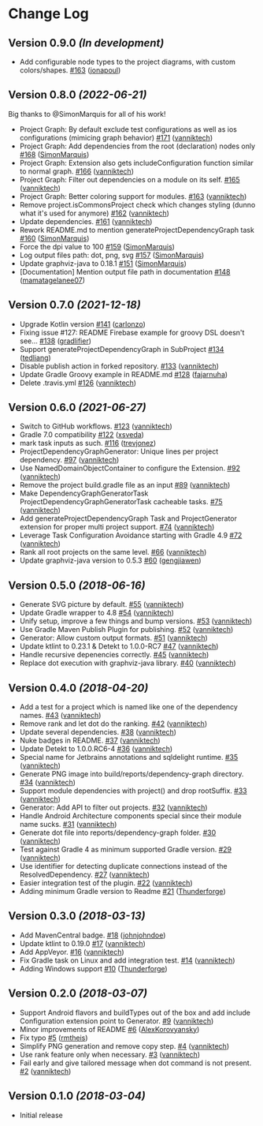 # Change Log

Version 0.9.0 *(In development)*
--------------------------------

- Add configurable node types to the project diagrams, with custom colors/shapes. [\#163](https://github.com/vanniktech/gradle-dependency-graph-generator-plugin/pull/266) ([jonapoul](https://github.com/jonapoul))

Version 0.8.0 *(2022-06-21)*
----------------------------

Big thanks to @SimonMarquis for all of his work!

- Project Graph: By default exclude test configurations as well as ios configurations \(mimicing graph behavior\) [\#171](https://github.com/vanniktech/gradle-dependency-graph-generator-plugin/pull/171) ([vanniktech](https://github.com/vanniktech))
- Project Graph: Add dependencies from the root \(declaration\) nodes only [\#168](https://github.com/vanniktech/gradle-dependency-graph-generator-plugin/pull/168) ([SimonMarquis](https://github.com/SimonMarquis))
- Project Graph: Extension also gets includeConfiguration function similar to normal graph. [\#166](https://github.com/vanniktech/gradle-dependency-graph-generator-plugin/pull/166) ([vanniktech](https://github.com/vanniktech))
- Project Graph: Filter out dependencies on a module on its self. [\#165](https://github.com/vanniktech/gradle-dependency-graph-generator-plugin/pull/165) ([vanniktech](https://github.com/vanniktech))
- Project Graph: Better coloring support for modules. [\#163](https://github.com/vanniktech/gradle-dependency-graph-generator-plugin/pull/163) ([vanniktech](https://github.com/vanniktech))
- Remove project.isCommonsProject check which changes styling \(dunno what it's used for anymore\) [\#162](https://github.com/vanniktech/gradle-dependency-graph-generator-plugin/pull/162) ([vanniktech](https://github.com/vanniktech))
- Update dependencies. [\#161](https://github.com/vanniktech/gradle-dependency-graph-generator-plugin/pull/161) ([vanniktech](https://github.com/vanniktech))
- Rework README.md to mention generateProjectDependencyGraph task [\#160](https://github.com/vanniktech/gradle-dependency-graph-generator-plugin/pull/160) ([SimonMarquis](https://github.com/SimonMarquis))
- Force the dpi value to 100 [\#159](https://github.com/vanniktech/gradle-dependency-graph-generator-plugin/pull/159) ([SimonMarquis](https://github.com/SimonMarquis))
- Log output files path: dot, png, svg [\#157](https://github.com/vanniktech/gradle-dependency-graph-generator-plugin/pull/157) ([SimonMarquis](https://github.com/SimonMarquis))
- Update graphviz-java to 0.18.1 [\#151](https://github.com/vanniktech/gradle-dependency-graph-generator-plugin/pull/151) ([SimonMarquis](https://github.com/SimonMarquis))
- \[Documentation\] Mention output file path in documentation [\#148](https://github.com/vanniktech/gradle-dependency-graph-generator-plugin/pull/148) ([mamatagelanee07](https://github.com/mamatagelanee07))

Version 0.7.0 *(2021-12-18)*
----------------------------

- Upgrade Kotlin version [\#141](https://github.com/vanniktech/gradle-dependency-graph-generator-plugin/pull/141) ([carlonzo](https://github.com/carlonzo))
- Fixing issue #127: README Firebase example for groovy DSL doesn't see… [\#138](https://github.com/vanniktech/gradle-dependency-graph-generator-plugin/pull/138) ([gradlifier](https://github.com/gradlifier))
- Support generateProjectDependencyGraph in SubProject [\#134](https://github.com/vanniktech/gradle-dependency-graph-generator-plugin/pull/134) ([tedliang](https://github.com/tedliang))
- Disable publish action in forked repository. [\#133](https://github.com/vanniktech/gradle-dependency-graph-generator-plugin/pull/133) ([vanniktech](https://github.com/vanniktech))
- Update Gradle Groovy example in README.md [\#128](https://github.com/vanniktech/gradle-dependency-graph-generator-plugin/pull/128) ([fajarnuha](https://github.com/fajarnuha))
- Delete .travis.yml [\#126](https://github.com/vanniktech/gradle-dependency-graph-generator-plugin/pull/126) ([vanniktech](https://github.com/vanniktech))

Version 0.6.0 *(2021-06-27)*
----------------------------

- Switch to GitHub workflows. [\#123](https://github.com/vanniktech/gradle-dependency-graph-generator-plugin/pull/123) ([vanniktech](https://github.com/vanniktech))
- Gradle 7.0 compatibility [\#122](https://github.com/vanniktech/gradle-dependency-graph-generator-plugin/pull/122) ([xsveda](https://github.com/xsveda))
- mark task inputs as such. [\#116](https://github.com/vanniktech/gradle-dependency-graph-generator-plugin/pull/116) ([trevjonez](https://github.com/trevjonez))
- ProjectDependencyGraphGenerator: Unique lines per project dependency. [\#97](https://github.com/vanniktech/gradle-dependency-graph-generator-plugin/pull/97) ([vanniktech](https://github.com/vanniktech))
- Use NamedDomainObjectContainer to configure the Extension. [\#92](https://github.com/vanniktech/gradle-dependency-graph-generator-plugin/pull/92) ([vanniktech](https://github.com/vanniktech))
- Remove the project build.gradle file as an input [\#89](https://github.com/vanniktech/gradle-dependency-graph-generator-plugin/pull/89) ([vanniktech](https://github.com/vanniktech))
- Make DependencyGraphGeneratorTask ProjectDependencyGraphGeneratorTask cacheable tasks. [\#75](https://github.com/vanniktech/gradle-dependency-graph-generator-plugin/pull/75) ([vanniktech](https://github.com/vanniktech))
- Add generateProjectDependencyGraph Task and ProjectGenerator extension for proper multi project support. [\#74](https://github.com/vanniktech/gradle-dependency-graph-generator-plugin/pull/74) ([vanniktech](https://github.com/vanniktech))
- Leverage Task Configuration Avoidance starting with Gradle 4.9 [\#72](https://github.com/vanniktech/gradle-dependency-graph-generator-plugin/pull/72) ([vanniktech](https://github.com/vanniktech))
- Rank all root projects on the same level. [\#66](https://github.com/vanniktech/gradle-dependency-graph-generator-plugin/pull/66) ([vanniktech](https://github.com/vanniktech))
- Update graphviz-java version to 0.5.3 [\#60](https://github.com/vanniktech/gradle-dependency-graph-generator-plugin/pull/60) ([gengjiawen](https://github.com/gengjiawen))

Version 0.5.0 *(2018-06-16)*
----------------------------

- Generate SVG picture by default. [\#55](https://github.com/vanniktech/gradle-dependency-graph-generator-plugin/pull/55) ([vanniktech](https://github.com/vanniktech))
- Update Gradle wrapper to 4.8 [\#54](https://github.com/vanniktech/gradle-dependency-graph-generator-plugin/pull/54) ([vanniktech](https://github.com/vanniktech))
- Unify setup, improve a few things and bump versions. [\#53](https://github.com/vanniktech/gradle-dependency-graph-generator-plugin/pull/53) ([vanniktech](https://github.com/vanniktech))
- Use Gradle Maven Publish Plugin for publishing. [\#52](https://github.com/vanniktech/gradle-dependency-graph-generator-plugin/pull/52) ([vanniktech](https://github.com/vanniktech))
- Generator: Allow custom output formats. [\#51](https://github.com/vanniktech/gradle-dependency-graph-generator-plugin/pull/51) ([vanniktech](https://github.com/vanniktech))
- Update ktlint to 0.23.1 & Detekt to 1.0.0-RC7 [\#47](https://github.com/vanniktech/gradle-dependency-graph-generator-plugin/pull/47) ([vanniktech](https://github.com/vanniktech))
- Handle recursive depenencies correctly. [\#45](https://github.com/vanniktech/gradle-dependency-graph-generator-plugin/pull/45) ([vanniktech](https://github.com/vanniktech))
- Replace dot execution with graphviz-java library. [\#40](https://github.com/vanniktech/gradle-dependency-graph-generator-plugin/pull/40) ([vanniktech](https://github.com/vanniktech))

Version 0.4.0 *(2018-04-20)*
----------------------------

- Add a test for a project which is named like one of the dependency names. [\#43](https://github.com/vanniktech/gradle-dependency-graph-generator-plugin/pull/43) ([vanniktech](https://github.com/vanniktech))
- Remove rank and let dot do the ranking. [\#42](https://github.com/vanniktech/gradle-dependency-graph-generator-plugin/pull/42) ([vanniktech](https://github.com/vanniktech))
- Update several dependencies. [\#38](https://github.com/vanniktech/gradle-dependency-graph-generator-plugin/pull/38) ([vanniktech](https://github.com/vanniktech))
- Nuke badges in README. [\#37](https://github.com/vanniktech/gradle-dependency-graph-generator-plugin/pull/37) ([vanniktech](https://github.com/vanniktech))
- Update Detekt to 1.0.0.RC6-4 [\#36](https://github.com/vanniktech/gradle-dependency-graph-generator-plugin/pull/36) ([vanniktech](https://github.com/vanniktech))
- Special name for Jetbrains annotations and sqldelight runtime. [\#35](https://github.com/vanniktech/gradle-dependency-graph-generator-plugin/pull/35) ([vanniktech](https://github.com/vanniktech))
- Generate PNG image into build/reports/dependency-graph directory. [\#34](https://github.com/vanniktech/gradle-dependency-graph-generator-plugin/pull/34) ([vanniktech](https://github.com/vanniktech))
- Support module dependencies with project\(\) and drop rootSuffix. [\#33](https://github.com/vanniktech/gradle-dependency-graph-generator-plugin/pull/33) ([vanniktech](https://github.com/vanniktech))
- Generator: Add API to filter out projects. [\#32](https://github.com/vanniktech/gradle-dependency-graph-generator-plugin/pull/32) ([vanniktech](https://github.com/vanniktech))
- Handle Android Architecture components special since their module name sucks. [\#31](https://github.com/vanniktech/gradle-dependency-graph-generator-plugin/pull/31) ([vanniktech](https://github.com/vanniktech))
- Generate dot file into reports/dependency-graph folder. [\#30](https://github.com/vanniktech/gradle-dependency-graph-generator-plugin/pull/30) ([vanniktech](https://github.com/vanniktech))
- Test against Gradle 4 as minimum supported Gradle version. [\#29](https://github.com/vanniktech/gradle-dependency-graph-generator-plugin/pull/29) ([vanniktech](https://github.com/vanniktech))
- Use identifier for detecting duplicate connections instead of the ResolvedDependency. [\#27](https://github.com/vanniktech/gradle-dependency-graph-generator-plugin/pull/27) ([vanniktech](https://github.com/vanniktech))
- Easier integration test of the plugin. [\#22](https://github.com/vanniktech/gradle-dependency-graph-generator-plugin/pull/22) ([vanniktech](https://github.com/vanniktech))
- Adding minimum Gradle version to Readme [\#21](https://github.com/vanniktech/gradle-dependency-graph-generator-plugin/pull/21) ([Thunderforge](https://github.com/Thunderforge))

Version 0.3.0 *(2018-03-13)*
----------------------------

- Add MavenCentral badge. [\#18](https://github.com/vanniktech/gradle-dependency-graph-generator-plugin/pull/18) ([johnjohndoe](https://github.com/johnjohndoe))
- Update ktlint to 0.19.0 [\#17](https://github.com/vanniktech/gradle-dependency-graph-generator-plugin/pull/17) ([vanniktech](https://github.com/vanniktech))
- Add AppVeyor. [\#16](https://github.com/vanniktech/gradle-dependency-graph-generator-plugin/pull/16) ([vanniktech](https://github.com/vanniktech))
- Fix Gradle task on Linux and add integration test. [\#14](https://github.com/vanniktech/gradle-dependency-graph-generator-plugin/pull/14) ([vanniktech](https://github.com/vanniktech))
- Adding Windows support [\#10](https://github.com/vanniktech/gradle-dependency-graph-generator-plugin/pull/10) ([Thunderforge](https://github.com/Thunderforge))

Version 0.2.0 *(2018-03-07)*
----------------------------

- Support Android flavors and buildTypes out of the box and add include Configuration extension point to Generator. [\#9](https://github.com/vanniktech/gradle-dependency-graph-generator-plugin/pull/9) ([vanniktech](https://github.com/vanniktech))
- Minor improvements of README [\#6](https://github.com/vanniktech/gradle-dependency-graph-generator-plugin/pull/6) ([AlexKorovyansky](https://github.com/AlexKorovyansky))
- Fix typo [\#5](https://github.com/vanniktech/gradle-dependency-graph-generator-plugin/pull/5) ([rmtheis](https://github.com/rmtheis))
- Simplify PNG generation and remove copy step. [\#4](https://github.com/vanniktech/gradle-dependency-graph-generator-plugin/pull/4) ([vanniktech](https://github.com/vanniktech))
- Use rank feature only when necessary. [\#3](https://github.com/vanniktech/gradle-dependency-graph-generator-plugin/pull/3) ([vanniktech](https://github.com/vanniktech))
- Fail early and give tailored message when dot command is not present. [\#2](https://github.com/vanniktech/gradle-dependency-graph-generator-plugin/pull/2) ([vanniktech](https://github.com/vanniktech))

Version 0.1.0 *(2018-03-04)*
----------------------------

- Initial release
